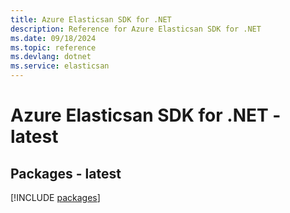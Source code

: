 ```yaml
---
title: Azure Elasticsan SDK for .NET
description: Reference for Azure Elasticsan SDK for .NET
ms.date: 09/18/2024
ms.topic: reference
ms.devlang: dotnet
ms.service: elasticsan
---
```

# Azure Elasticsan SDK for .NET - latest
## Packages - latest
[!INCLUDE [packages](elasticsan-index.md)]